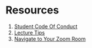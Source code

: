 # Resources

1. [Student Code Of Conduct][code-of-conduct]
2. [Lecture Tips][lecture-tips]
3. [Navigate to Your Zoom Room][navigate-to-zoom-room]

[code-of-conduct]:https://github.com/jdrichardsappacad/AppAcademy-Online-Onboarding-Instruction-Guide/blob/master/resources/code-of-conduct.md

[lecture-tips]:https://github.com/jdrichardsappacad/AppAcademy-Online-Onboarding-Instruction-Guide/blob/master/resources/lecture-tips.md

[navigate-to-zoom-room]: https://github.com/jdrichardsappacad/AppAcademy-Online-Onboarding-Instruction-Guide/blob/master/resources/module-zoom-room.md